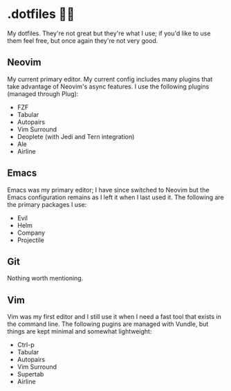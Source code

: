 # .dotfiles ✊🏽
My dotfiles. They're not great but they're what I use; if you'd like to use them feel free, but once again they're not very good.

## Neovim
My current primary editor. My current config includes many plugins that take advantage of Neovim's async features. I use the following plugins (managed through Plug):
* FZF
* Tabular
* Autopairs
* Vim Surround
* Deoplete (with Jedi and Tern integration)
* Ale
* Airline

## Emacs
Emacs was my primary editor; I have since switched to Neovim but the Emacs configuration remains as I left it when I last used it. The following are the primary packages I use:
* Evil
* Helm
* Company
* Projectile

## Git
Nothing worth mentioning.

## Vim
Vim was my first editor and I still use it when I need a fast tool that exists in the command line. The following pugins are managed with Vundle, but things are kept minimal and somewhat lightweight:
* Ctrl-p
* Tabular
* Autopairs
* Vim Surround
* Supertab
* Airline
